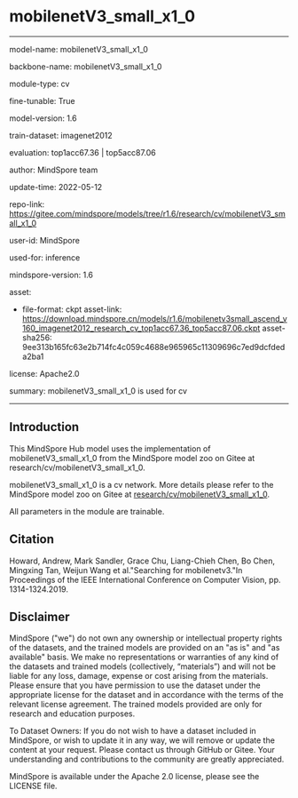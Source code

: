 # mobilenetV3_small_x1_0

---

model-name: mobilenetV3_small_x1_0

backbone-name: mobilenetV3_small_x1_0

module-type: cv

fine-tunable: True

model-version: 1.6

train-dataset: imagenet2012

evaluation: top1acc67.36 | top5acc87.06

author: MindSpore team

update-time: 2022-05-12

repo-link: <https://gitee.com/mindspore/models/tree/r1.6/research/cv/mobilenetV3_small_x1_0>

user-id: MindSpore

used-for: inference

mindspore-version: 1.6

asset:

-
    file-format: ckpt
    asset-link: <https://download.mindspore.cn/models/r1.6/mobilenetv3small_ascend_v160_imagenet2012_research_cv_top1acc67.36_top5acc87.06.ckpt>
    asset-sha256: 9ee313b165fc63e2b714fc4c059c4688e965965c11309696c7ed9dcfdeda2ba1

license: Apache2.0

summary: mobilenetV3_small_x1_0 is used for cv

---

## Introduction

This MindSpore Hub model uses the implementation of mobilenetV3_small_x1_0 from the MindSpore model zoo on Gitee at research/cv/mobilenetV3_small_x1_0.

mobilenetV3_small_x1_0 is a cv network. More details please refer to the MindSpore model zoo on Gitee at [research/cv/mobilenetV3_small_x1_0](https://gitee.com/mindspore/models/blob/r1.6/research/cv/mobilenetV3_small_x1_0/README.md).

All parameters in the module are trainable.

## Citation

Howard, Andrew, Mark Sandler, Grace Chu, Liang-Chieh Chen, Bo Chen, Mingxing Tan, Weijun Wang et al."Searching for mobilenetv3."In Proceedings of the IEEE International Conference on Computer Vision, pp. 1314-1324.2019.

## Disclaimer

MindSpore ("we") do not own any ownership or intellectual property rights of the datasets, and the trained models are provided on an "as is" and "as available" basis. We make no representations or warranties of any kind of the datasets and trained models (collectively, “materials”) and will not be liable for any loss, damage, expense or cost arising from the materials. Please ensure that you have permission to use the dataset under the appropriate license for the dataset and in accordance with the terms of the relevant license agreement. The trained models provided are only for research and education purposes.

To Dataset Owners: If you do not wish to have a dataset included in MindSpore, or wish to update it in any way, we will remove or update the content at your request. Please contact us through GitHub or Gitee. Your understanding and contributions to the community are greatly appreciated.

MindSpore is available under the Apache 2.0 license, please see the LICENSE file.
